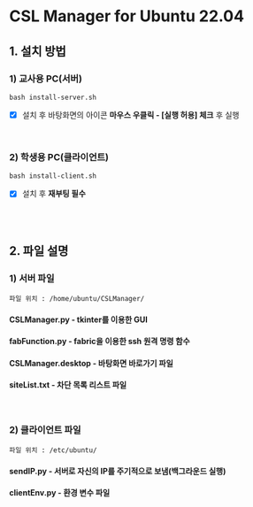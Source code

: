 # CSL Manager for Ubuntu 22.04

## 1. 설치 방법
### 1) 교사용 PC(서버)
```
bash install-server.sh
```
* [x] 설치 후 바탕화면의 아이콘 **마우스 우클릭 - [실행 허용] 체크** 후 실행
<br>

### 2) 학생용 PC(클라이언트)
```
bash install-client.sh
```
* [x] 설치 후 **재부팅 필수**
<br>

<br>

## 2. 파일 설명
### 1) 서버 파일
```
파일 위치 : /home/ubuntu/CSLManager/
```
#### CSLManager.py - tkinter를 이용한 GUI
#### fabFunction.py - fabric을 이용한 ssh 원격 명령 함수
#### CSLManager.desktop - 바탕화면 바로가기 파일
#### siteList.txt - 차단 목록 리스트 파일
<br>

### 2) 클라이언트 파일
```
파일 위치 : /etc/ubuntu/
```
#### sendIP.py - 서버로 자신의 IP를 주기적으로 보냄(백그라운드 실행)
#### clientEnv.py - 환경 변수 파일
<br>
